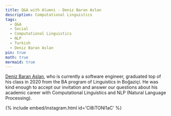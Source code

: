 ```yaml
---
title: Q&A with Alumni - Deniz Baran Aslan
description: Computational Linguistics
tags:
  - Q&A
  - Social
  - Computational Linguistics
  - NLP
  - Turkish
  - Deniz Baran Aslan
pin: true
math: true
mermaid: true
---
```


[Deniz Baran Aslan](https://www.linkedin.com/in/deniz-baran-aslan), who is currently a software engineer, graduated top of his class in 2020 from the BA program of Linguistics in Boğaziçi. He was kind enough to accept our invitation and answer our questions about his academic career with Computational Linguistics and NLP (Natural Language Processing).

{% include embed/instagram.html id='CI8iTONl1aC' %}